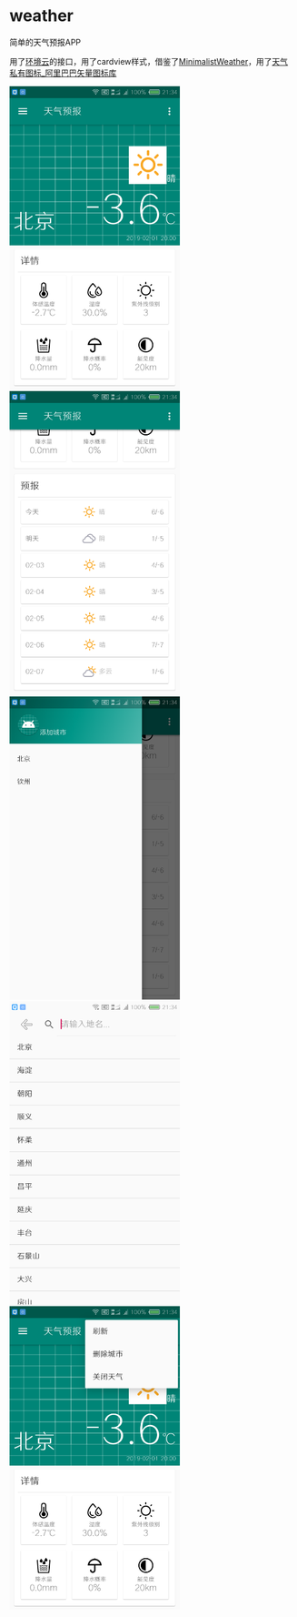 # weather
简单的天气预报APP

用了<a href="http://www.envicloud.cn/home?title=0">环境云</a>的接口，用了cardview样式，借鉴了<a href="https://github.com/BaronZ88/MinimalistWeather">MinimalistWeather</a>，用了<a href="https://www.iconfont.cn/collections/detail?cid=9369">天气私有图标_阿里巴巴矢量图标库</a>

<img src="https://github.com/lollipopscc/weather/blob/master/Screenshot_2019-02-01-21-34-25.png" width="300px">
<img src="https://github.com/lollipopscc/weather/blob/master/Screenshot_2019-02-01-21-34-29.png" width="300px">
<img src="https://github.com/lollipopscc/weather/blob/master/Screenshot_2019-02-01-21-34-36.png" width="300px">
<img src="https://github.com/lollipopscc/weather/blob/master/Screenshot_2019-02-01-21-34-44.png" width="300px">
<img src="https://github.com/lollipopscc/weather/blob/master/Screenshot_2019-02-01-21-34-55.png" width="300px">
